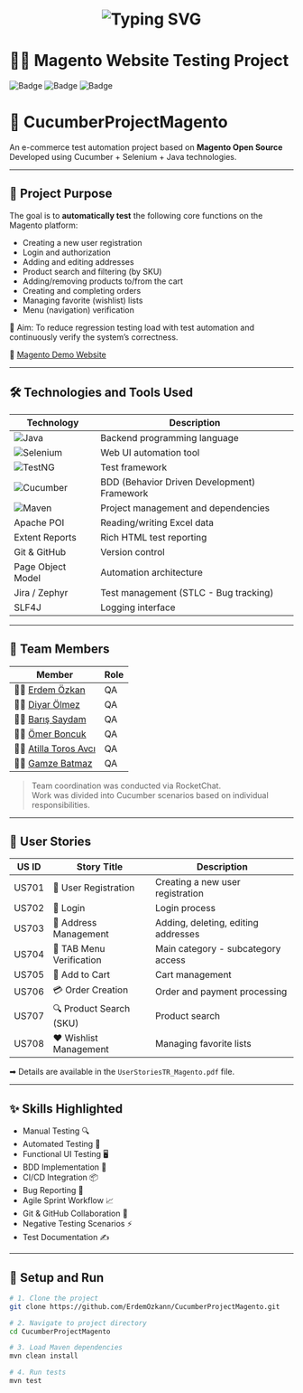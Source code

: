 <h1 align="center">
  <img src="https://readme-typing-svg.herokuapp.com?font=Fira+Code&size=30&duration=3000&pause=1000&color=F7941D&center=true&vCenter=true&width=600&lines=🚀+Magento+Project;🧪+Manual+%26+Automation+Testing;+📚Agile+Software+Testing;" alt="Typing SVG" />
</h1>

# 👩‍💻 Magento Website Testing Project

![Badge](https://img.shields.io/badge/Project-Testing-blue) ![Badge](https://img.shields.io/badge/Sprint-1%20Week-green) ![Badge](https://img.shields.io/badge/Status-Completed-brightgreen)  

# 🛒 CucumberProjectMagento

 An e-commerce test automation project based on **Magento Open Source**  
 Developed using Cucumber + Selenium + Java technologies.

---

## 📌 Project Purpose

The goal is to **automatically test** the following core functions on the Magento platform:

- Creating a new user registration
- Login and authorization
- Adding and editing addresses
- Product search and filtering (by SKU)
- Adding/removing products to/from the cart
- Creating and completing orders
- Managing favorite (wishlist) lists
- Menu (navigation) verification

🎯 Aim: To reduce regression testing load with test automation and continuously verify the system’s correctness.

🔗 [Magento Demo Website](https://magento.softwaretestingboard.com/)

---

## 🛠️ Technologies and Tools Used

| Technology           | Description                                   |
|---------------------|-----------------------------------------------|
| ![Java](https://img.shields.io/badge/Java-ED8B00?style=flat&logo=java&logoColor=white) | Backend programming language       |
| ![Selenium](https://img.shields.io/badge/Selenium-43B02A?style=flat&logo=selenium&logoColor=white) | Web UI automation tool             |
| ![TestNG](https://img.shields.io/badge/TestNG-lightgrey?style=flat) | Test framework                    |
| ![Cucumber](https://img.shields.io/badge/Cucumber-23D96C?style=flat&logo=cucumber&logoColor=white) | BDD (Behavior Driven Development) Framework |
| ![Maven](https://img.shields.io/badge/Maven-C71A36?style=flat&logo=apachemaven&logoColor=white) | Project management and dependencies |
| Apache POI         | Reading/writing Excel data                    |
| Extent Reports     | Rich HTML test reporting                       |
| Git & GitHub       | Version control                               |
| Page Object Model  | Automation architecture                        |
| Jira / Zephyr      | Test management (STLC - Bug tracking)          |
| SLF4J              | Logging interface                             |

---

## 👥 Team Members

| Member | Role |
|-----------|----------------|
| 🧑‍💻 [Erdem Özkan](https://github.com/ErdemOzkann) | QA |
| 👩‍💻 [Diyar Ölmez](https://github.com/diyarolmezz) | QA |
| 👨‍💻 [Barış Saydam](https://github.com/BarisSaydam) | QA |
| 👨‍💻 [Ömer Boncuk](https://github.com/OmerBoncuk) | QA |
| 👨‍💻 [Atilla Toros Avcı](https://github.com/AtillaTorosAvci) | QA |
| 👩‍💻 [Gamze Batmaz](https://github.com/GAMZE3845) | QA |

> Team coordination was conducted via RocketChat.  
> Work was divided into Cucumber scenarios based on individual responsibilities.

---

## 🧪 User Stories

| US ID  | Story Title              | Description                              |
|--------|-------------------------|------------------------------------------|
| US701  | 👤 User Registration     | Creating a new user registration         |
| US702  | 🔐 Login                 | Login process                            |
| US703  | 📍 Address Management    | Adding, deleting, editing addresses     |
| US704  | 🧭 TAB Menu Verification | Main category - subcategory access      |
| US705  | 🛒 Add to Cart           | Cart management                         |
| US706  | 💳 Order Creation        | Order and payment processing            |
| US707  | 🔍 Product Search (SKU)  | Product search                          |
| US708  | ❤️ Wishlist Management   | Managing favorite lists                  |

➡ Details are available in the `UserStoriesTR_Magento.pdf` file.

---

## ✨ Skills Highlighted

- Manual Testing 🔍
- Automated Testing 🧪
- Functional UI Testing 🖥️
- BDD Implementation 🥒
- CI/CD Integration 📦
- Bug Reporting 🐞  
- Agile Sprint Workflow 📈  
- Git & GitHub Collaboration 🔧  
- Negative Testing Scenarios ⚡  
- Test Documentation ✍️

---

## 🚀 Setup and Run

```bash
# 1. Clone the project
git clone https://github.com/ErdemOzkann/CucumberProjectMagento.git

# 2. Navigate to project directory
cd CucumberProjectMagento

# 3. Load Maven dependencies
mvn clean install

# 4. Run tests
mvn test
